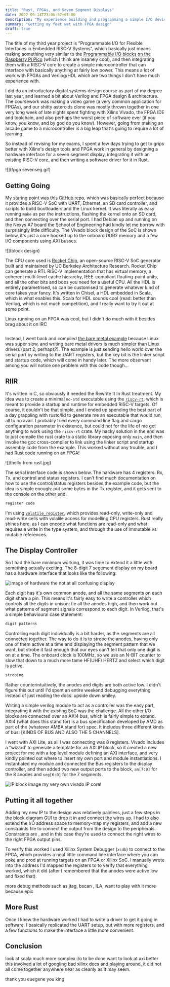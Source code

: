 ```yaml
---
title: "Rust, FPGAs, and Seven Segment Displays"
date: 2022-06-14T23:06:57+01:00
description: "My experience building and programming a simple I/O device for a RISC-V core on an FPGA."
summary: "Getting my feet wet with FPGA design"
draft: true
---
```


The title of my third year project is "Programmable I/O for Flexible Interfaces in Embedded RISC-V Systems", which basically just means making something very similar to the [Programmable I/O blocks on the Raspberry Pi Pico](https://hackspace.raspberrypi.com/articles/what-is-programmable-i-o-on-raspberry-pi-pico) (which I think are insanely cool), and then integrating them with a RISC-V core to create a simple microcontroller that can interface with basically anything at fairly low power. This means a lot of work with FPGAs and Verilog/HDL which are two things I don't have much experience with.

I did do an introductory digital systems design course as part of my degree last year, and learned a bit about Verilog and FPGA design & architecture. The coursework was making a video game (a very common application for FPGAs), and our shitty asteroids clone was mostly thrown together in one very long week of late nights spent fighting with Xilinx Vivado, the FPGA IDE and toolchain, and also perhaps the worst piece of software ever (if you know, you know, and by god do you know). However, going from making an arcade game to a microcontroller is a big leap that's going to require a lot of learning.

So instead of revising for my exams, I spent a few days trying to get to grips better with Xilinx's design tools and FPGA work in general by designing a hardware interface for a seven segment display, integrating it with an existing RISC-V core, and then writing a software driver for it in Rust.

![](fpga sevenseg gif)

## Getting Going

My staring point was [this GitHub repo](https://github.com/eugene-tarassov/vivado-risc-v), which was basically perfect because it provides a RISC-V SoC with UART, Ethernet, an SD card controller, and scripts to build bootloaders and the Linux kernel. It was literally as easy running `make` as per the instructions, flashing the kernel onto an SD card, and then connecting over the serial port. I had Debian up and running on the Nexys A7 board the School of Engineering had kindly let me borrow with surprisingly little difficulty. The Vivado block design of the SoC is shown below, it's just a core hooked up to the onboard DDR2 memory and a few I/O components using AXI busses.

![](block design)

The CPU core used is [Rocket Chip](https://github.com/chipsalliance/rocket-chip), an open-source RISC-V SoC generator built and maintained by UC Berkeley Architecture Research. Rocket Chip can generate a RTL RISC-V implementation that has virtual memory, a coherent multi-level cache hierarchy, IEEE-compliant floating-point units, and all the other bits and bobs you need for a useful CPU. All the HDL is entirely parametrised, so can be customised to generate whatever kind of core takes your fancy. It's written in Chisel, a HDL embedded in Scala, which is what enables this. Scala for HDL sounds cool (read: better than Verilog, which is not much competition), and I really want to try it out at some point.

Linux running on an FPGA was cool, but I didn't do much with it besides brag about it on IRC

![]()

Instead, I went back and compiled [the bare metal example](https://github.com/eugene-tarassov/vivado-risc-v/tree/master/bare-metal) because Linux was super slow, and writing bare metal drivers is much simpler than Linux drivers (part 2, perhaps?). The example is just sending hello world over the serial port by writing to the UART registers, but the key bit is the linker script and startup code, which will come in handy later. The more observant among you will notice one problem with this code though...

## RIIR

It's written in C, so obviously it needed the Rewrite It In Rust treatment. My idea was to create a minimal `no-std` executable using the [`riscv-rt`](), which is meant to provide a startup and runtime for embedded RISC-V targets. Of course, it couldn't be that simple, and I ended up spending the best part of a day grappling with rustc/lld to generate me an executable that would run, all to no avail. I probably tried every command line flag and cargo configuration parameter in existence, but could not for the life of me get anything to work using the `riscv-rt` crate. My hacky solution in the end was to just compile the rust crate to a static library exposing only `main`, and then invoke the gcc cross-compiler to link using the linker script and startup assembly code from the example. This worked without any trouble, and I had Rust code running on an FPGA!

![](hello from rust.jpg)

The serial interface code is shown below. The hardware has 4 registers: Rx, Tx, and control and status registers. I can't find much documentation on how to use the control/status registers besides the example code, but the idea is simple enough: put some bytes in the Tx register, and it gets sent to the console on the other end.

```rust
register code

```

I'm using [`volatile_register`](), which provides read-only, write-only and read-write cells with volalile access for modelling CPU registers. Rust really shines here, as I can encode what functions are read-only and what requires a write in the type system, and through the use of immutable vs mutable references.

## The Display Controller

So I had the bare minimum working, it was time to extend it a little with something actually exciting. The 8-digit 7 segement display on my board has a hardware interface that looks like the following:

![image of hardware]() the not at all confusing display

Each digit has it's own common anode, and all the same segments on each digit share a pin. This means it's fairly easy to write a controller which controls all the digits in unison: tie all the anodes high, and then work out what patterns of segment signals correspond to each digit. In Verilog, that's a simple behavioural case statement:

```Verilog
digit patterns
```

Controlling each digit individually is a bit harder, as the segments are all connected together. The way to do it is to strobe the anodes, having only one of them active at a time and displaying the segment pattern that we want, but strobe it fast enough that our eyes can't tell that only one digit is on at a time. The onboard clock is 100MHz, so we use an N-BIT counter to slow that down to a much more tame HF(UHF) HERTZ and select which digit is active.

```Verilog
strobing
```

Rather counterintuitively, the anodes and digits are both active low. I didn't figure this out until I'd spent an entire weekend debugging everything instead of just reading the docs. upside down smiley.

Writing a simple verilog module to act as a controller was the easy part, integrating it with the existing SoC was the challenge. All the other I/O blocks are connected over an AXI4 bus, which is fairly simple to extend. AXI4 (what does this stand for) is a bus specification developed by AMD as part of the (whatever AMBA stand for) spec. It includes three different kinds of bus: [KINDS OF BUS AND ALSO THE 5 CHANNELS].


I went with AXI Lite, as all I was connecting was 8 registers. Vivado includes a "wizard' to generate a template for an AXI IP block, so it created a new project for me with a top level module defining an AXI interface, and very kindly pointed out where to insert my own port and module instantiations. I instantiated my module and connected the Bus registers to the display controller, and then added two new output ports to the block, `an[7:0]` for the 8 anodes and `seg[6:0]` for the 7 segments.

![IP block image]() my very own vivado IP core!

## Putting it all together

Adding my new IP to the design was relatively painless, just a few steps in the block diagram GUI to drop it in and connect the wires up. I had to also extend the I/O address space to memory-map my registers, and add a new constraints file to connect the output from the design to the peripherals. Constraints are <WHAT ARE CONSTRAINTS>, and in this case they're used to connect the right wires to the right FPGA output pins.

To verify this worked I used Xilinx System Debugger (`xsdb`) to connect to the FPGA, which provides a neat little command line interface where you can poke and prod at running targets on an FPGA or Xilinx SoC. I manually wrote into the address I'd mapped the registers to to verify that everything worked, which it did (after I remembered that the anodes were active low and fixed that).

more debug methods such as jtag, bscan , ILA, want to play with it more because epic

## More Rust

Once I knew the hardware worked I had to write a driver to get it going in software. I basically replicated the UART setup, but with more registers, and a few functions to make the interface a little more convenient.

## Conclusion

look at scala
much more complex i/o to be done
want to look at axi better
this involved a lot of googling bad xilinx docs and playing around, it did not all come together anywhere near as cleanly as it may seem.

thank you euegene you king
